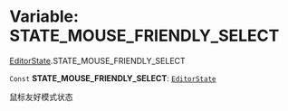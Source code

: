# Variable: STATE\_MOUSE\_FRIENDLY\_SELECT

[EditorState](/auto-docs/editor/modules/EditorState.md).STATE\_MOUSE\_FRIENDLY\_SELECT

`Const` **STATE\_MOUSE\_FRIENDLY\_SELECT**: [`EditorState`](/auto-docs/editor/interfaces/EditorState-1.md)

鼠标友好模式状态
